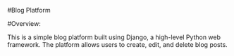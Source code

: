 #Blog Platform

#Overview:

This is a simple blog platform built using Django, a high-level Python web framework. 
The platform allows users to create, edit, and delete blog posts.
